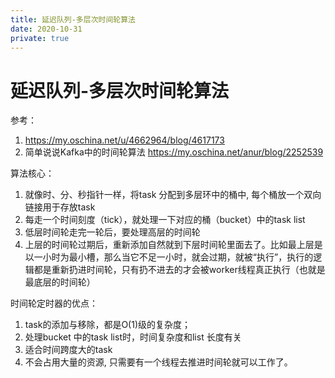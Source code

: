 ```yaml
---
title: 延迟队列-多层次时间轮算法
date: 2020-10-31
private: true
---
```

# 延迟队列-多层次时间轮算法
参考：
1. https://my.oschina.net/u/4662964/blog/4617173
2. 简单说说Kafka中的时间轮算法 https://my.oschina.net/anur/blog/2252539


算法核心：
1. 就像时、分、秒指针一样，将task 分配到多层环中的桶中, 每个桶放一个双向链接用于存放task
2. 每走一个时间刻度（tick），就处理一下对应的桶（bucket）中的task list
3. 低层时间轮走完一轮后，要处理高层的时间轮
3. 上层的时间轮过期后，重新添加自然就到下层时间轮里面去了。比如最上层是以一小时为最小槽，那么当它不足一小时，就会过期，就被“执行”，执行的逻辑都是重新扔进时间轮，只有扔不进去的才会被worker线程真正执行（也就是最底层的时间轮）


时间轮定时器的优点：
1. task的添加与移除，都是O(1)级的复杂度；
2. 处理bucket 中的task list时，时间复杂度和list 长度有关
3. 适合时间跨度大的task
2. 不会占用大量的资源, 只需要有一个线程去推进时间轮就可以工作了。